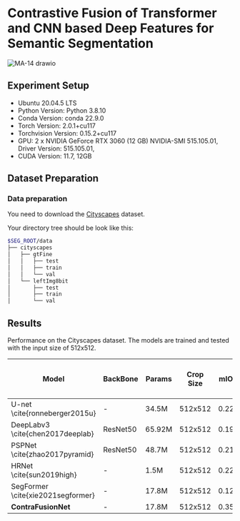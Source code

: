 # Contrastive Fusion of Transformer and CNN based Deep Features for Semantic Segmentation

![MA-14 drawio](https://github.com/MargiPandya27/ContraFusionNet/assets/117746681/8237bd41-356f-46f1-a19e-6fb45f2ec50f)


## Experiment Setup

* Ubuntu 20.04.5 LTS
* Python Version: Python 3.8.10
* Conda Version: conda 22.9.0
* Torch Version: 2.0.1+cu117
* Torchvision Version: 0.15.2+cu117
* GPU: 2 x NVIDIA GeForce RTX 3060 (12 GB)
    NVIDIA-SMI 515.105.01, Driver Version: 515.105.01, 
* CUDA Version: 11.7, 12GB


## Dataset Preparation
### Data preparation
You need to download the [Cityscapes](https://www.cityscapes-dataset.com/) dataset.

Your directory tree should be look like this:
````bash
$SEG_ROOT/data
├── cityscapes
│   ├── gtFine
│   │   ├── test
│   │   ├── train
│   │   └── val
│   └── leftImg8bit
│       ├── test
│       ├── train
│       └── val
````

## Results
Performance on the Cityscapes dataset. The models are trained and tested with the input size of 512x512.
<div align="center">
  
  | Model                             | BackBone    | Params | Crop Size | mIOU  | Dice Co-efficient | Pixel Accuracy | Testing Time (per image) |
  |-----------------------------------|-------------|--------|-----------|-------|-------------------|-----------------|---------------------------|
  | U-net \cite{ronneberger2015u}      | -           | 34.5M  | 512x512   | 0.226 | 0.7822            | 0.978           | 0.18s                     |
  | DeepLabv3 \cite{chen2017deeplab}   | ResNet50    | 65.92M | 512x512   | 0.198 | 0.728             | 0.976           | 0.272s                    |
  | PSPNet \cite{zhao2017pyramid}      | ResNet50    | 48.7M  | 512x512   | 0.213 | 0.751             | 0.911           | 0.24s                     |
  | HRNet \cite{sun2019high}          | -           | 1.5M   | 512x512   | 0.228 | 0.692             | 0.976           | 0.174s                    |
  | SegFormer \cite{xie2021segformer} | -           | 17.8M  | 512x512   | 0.121 | 0.317             | 0.786           | 0.15s                     |
  | **ContraFusionNet**               | -           | 17.8M  | 512x512   | 0.351 | 0.833             | 0.9759          | 0.24s                     |

</div>

